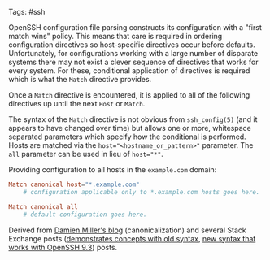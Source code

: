 Tags: #ssh 

OpenSSH configuration file parsing constructs its configuration with a "first match wins" policy.  This means that care is required in ordering configuration directives so host-specific directives occur before defaults.  Unfortunately, for configurations working with a large number of disparate systems there may not exist a clever sequence of directives that works for every system.  For these, conditional application of directives is required which is what the `Match` directive provides.

Once a `Match` directive is encountered, it is applied to all of the following directives up until the next `Host` or `Match`.

The syntax of the `Match` directive is not obvious from  `ssh_config(5)` (and it appears to have changed over time) but allows one or more, whitespace separated parameters which specify how the conditional is performed.  Hosts are matched via the `host="<hostname_or_pattern>"` parameter.  The `all` parameter can be used in lieu of `host="*"`.

Providing configuration to all hosts in the `example.com` domain:

```conf
Match canonical host="*.example.com"
    # configuration applicable only to *.example.com hosts goes here.

Match canonical all
    # default configuration goes here.
```

Derived from [Damien Miller's blog](http://blog.djm.net.au/2014/01/hostname-canonicalisation-in-openssh.html) (canonicalization) and several Stack Exchange posts ([demonstrates concepts with old syntax](https://unix.stackexchange.com/questions/741771/in-ssh-config-what-does-match-canonical-all-mean), [new syntax that works with OpenSSH 9.3](https://unix.stackexchange.com/questions/562486/ssh-config-how-to-have-match-match-multiple-hostnames-in-one-line)) posts.